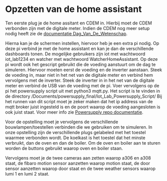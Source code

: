 # Opzetten van de home assistant

Ten eerste plug je de home assitant en CDEM in. Hierbij moet de CDEM verbonden zijn met de digitale meter.
Indien de CDEM nog meer setup nodig heeft zie de [documentatie Dag_Van_De_Wetenschap](./Dag_Van_De_Wetenschap.md).

Hierna kan je de schermen instellen, hiervoor heb je een extra pi nodig. Op deze pi verbind je met de home assistant en kan je dan de verschillende dashboards tonen. De mogelijke gebruikers zijn iot met wachtwoord iot_lab1234 en watcher met wachtwoord WatcherHomeAssistant.
Op deze pi wordt ook het gescript gebruikt die de voeding aanstuurt om de dag te simuleren. Hiervoor moeten eerst de voeding en de inverter aanstaan. Steek de voeding in, maar niet in het net van de digitale meter en verbind hem vervolgens met de inverter. Steek de inverter in in het net van de digitale meter en verbind de USB van de voeding met de pi. Voer vervolgens op de pi het powersupply script uit met python3 mqtt.py. Het script is te vinden in de directory /Documents/powersupply_final/Iot_Lab_Powersupply_Script/ Bij het runnen van dit script moet je zeker maken dat het ip address van de mqtt broker juist ingesteld is en de poort waarop de voeding aangesloten is ook juist staat. Voor meer info zie [Powersupply repo documentatie](https://github.com/vives-project-xp/Iot-lab_powersupply_script).

Voor de opstelling moet je vervolgens de verschillende bouwlampen/toestellen verbinden die we gebruiken om te simuleren. In onze opstelling zijn de verschillende plugs gelabeled met het toestel waarmee verbonden wordt. De koelkast is het toestel dat het minste verbruikt, dan de oven en dan de boiler. Om de oven en boiler aan te sturen worden de buttons gebruikt waarop oven en boiler staan.

Vervolgens moet je de twee cameras aan zetten waarop a306 en a308 staat, de fibaro motion sensor aanzetten waarop motion staat, de door sensor aanzetten waarop door staat en de twee weather sensors waarop lumi 1 en lumi 2 staat.
